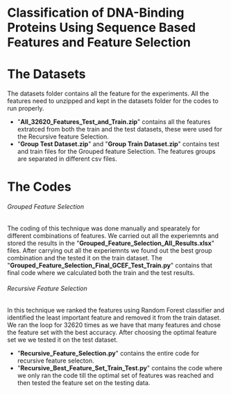 # Classification of DNA-Binding Proteins Using Sequence Based Features and Feature Selection

# The Datasets
The datasets folder contains all the feature for the experiments. All the features need to unzipped and kept in the datasets folder for the codes to run properly.
* "**All_32620_Features_Test_and_Train.zip**" contains all the features extratced from both the train and the test datasets, these were used for the Recursive feature Selection.
* "**Group Test Dataset.zip**" and "**Group Train Dataset.zip**" contains test and train files for the Grouped feature Selection. The features groups are separated in different csv files.


# The Codes

######  Grouped Feature Selection 
The coding of this technique was done manually and spearately for different combinations of features. We carried out all the experiemnts and stored the results in the "**Grouped_Feature_Selection_All_Results.xlsx**" files. After carrying out all the experiemnts we found out the best group combination and the tested it on the train dataset. The "**Grouped_Feature_Selection_Final_GCEF_Test_Train.py**" contains that final code where we calculated both the train and the test results.

######  Recursive Feature Selection 
In this technique we ranked the features using Random Forest classifier and identified the least important feature and removed it from the train dataset. We ran the loop for 32620 times as we have that many features and chose the feature set with the best accuracy. After choosing the optimal feature set we we tested it on the test dataset.
* "**Recursive_Feature_Selection.py**" contains the entire code for recursive feature selecton.
* "**Recursive_Best_Feature_Set_Train_Test.py**" contains the code where we only ran the code till the optimal set of features was reached and then tested the feature set on the testing data.
